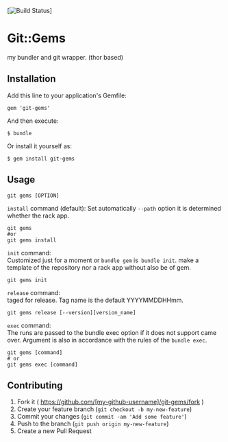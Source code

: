 [![Build Status](https://secure.travis-ci.org/magicdirve/ruby-git-gems.png?branch=master](https://travis-ci.org/magicdrive/ruby-git-gems))]
# Git::Gems

my bundler and git wrapper.  (thor based)



## Installation

Add this line to your application's Gemfile:

	gem 'git-gems'

And then execute:

	$ bundle

Or install it yourself as:

	$ gem install git-gems

## Usage

	git gems [OPTION]

`install` command (default):
Set automatically `--path` option it is determined whether the rack app.

	git gems	
    #or
	git gems install 

`init` command:  
Customized just for a moment or `bundle gem` is` bundle init`. 
make a template of the repository nor a rack app without also be of gem.

    git gems init

`release` command:  
taged for release. Tag name is the default YYYYMMDDHHmm.

    git gems release [--version][version_name]

`exec` command:  
The runs are passed to the bundle exec option if it does not support came over. Argument is also in accordance with the rules of the `bundle exec`.

    git gems [command]
    # or
    git gems exec [command]
    



## Contributing

1. Fork it ( https://github.com/[my-github-username]/git-gems/fork )
2. Create your feature branch (`git checkout -b my-new-feature`)
3. Commit your changes (`git commit -am 'Add some feature'`)
4. Push to the branch (`git push origin my-new-feature`)
5. Create a new Pull Request
